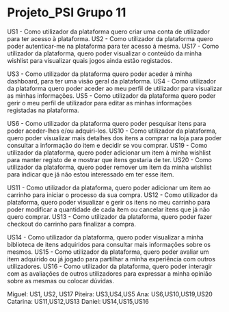# Projeto_PSI Grupo 11

US1 - Como utilizador da plataforma quero criar uma conta de utilizador para ter acesso à plataforma.
US2 - Como utilizador da plataforma quero poder autenticar-me na plataforma para ter acesso à mesma.
US17 - Como utilizador da plataforma, quero poder visualizar o conteúdo da minha wishlist para visualizar quais jogos ainda estão registados.

US3 - Como utilizador da plataforma quero poder aceder à minha dashboard, para ter uma visão geral da plataforma.
US4 - Como utilizador da plataforma quero poder aceder ao meu perfil de utilizador para visualizar as minhas informações.
US5 - Como utilizador da plataforma quero poder gerir o meu perfil de utilizador para editar as minhas informações registadas na plataforma.

US6 - Como utilizador da plataforma quero poder pesquisar itens para poder aceder-lhes e/ou adquiri-los.
US10 - Como utilizador da plataforma, quero poder visualizar mais detalhes dos itens a comprar na loja para poder consultar a informação do item e decidir se vou comprar.
US19 - Como utilizador da plataforma, quero poder adicionar um item à minha wishlist para manter registo de e mostrar que itens gostaria de ter.
US20 - Como utilizador da plataforma, quero poder remover um item da minha wishlist para indicar que já não estou interessado em ter esse item.

US11 - Como utilizador da plataforma, quero poder adicionar um item ao carrinho para iniciar o processo da sua compra.
US12 - Como utilizador da plataforma, quero poder visualizar e gerir os itens no meu carrinho para poder modificar a quantidade de cada item ou cancelar itens que já não quero comprar.
US13 - Como utilizador da plataforma, quero poder fazer checkout do carrinho para finalizar a compra.

US14 - Como utilizador da plataforma, quero poder visualizar a minha biblioteca de itens adquiridos para consultar mais informações sobre os mesmos.
US15 - Como utilizador da plataforma, quero poder avaliar um item adquirido ou já jogado para partilhar a minha experiência com outros utilizadores.
US16 - Como utilizador da plataforma, quero poder interagir com as avaliações de outros utilizadores para expressar a minha opinião sobre as mesmas ou colocar dúvidas.



Miguel: US1, US2, US17
Piteira: US3,US4,US5
Ana: US6,US10,US19,US20
Catarina: US11,US12,US13
Daniel: US14,US15,US16
